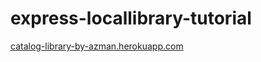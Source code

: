 ﻿# express-locallibrary-tutorial
[catalog-library-by-azman.herokuapp.com](https://catalog-library-by-azman.herokuapp.com/)
